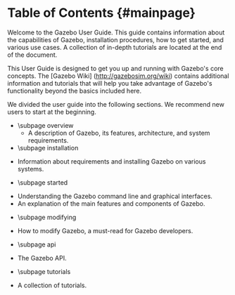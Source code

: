 Table of Contents {#mainpage}
===================== 

Welcome to the Gazebo User Guide. This guide contains information about the
capabilities of Gazebo, installation procedures, how to get started, and
various use cases. A collection of in-depth tutorials are located at the end of the document. 

This User Guide is designed to get you up and running with Gazebo's core concepts. The [Gazebo Wiki] (http://gazebosim.org/wiki) contains additional information and tutorials that will help you take advantage of Gazebo's functionality beyond the basics included here. 

We divided the user guide into the following sections. We recommend new users to start at the beginning.

 - \subpage overview
   + A description of Gazebo, its features, architecture, and system requirements.
 - \subpage installation
  + Information about requirements and installing Gazebo on various systems.
 - \subpage started
  + Understanding the Gazebo command line and graphical interfaces. 
  + An explanation of the main features and components of Gazebo.
 - \subpage modifying
  + How to modify Gazebo, a must-read for Gazebo developers.
 - \subpage api
  + The Gazebo API.
 - \subpage tutorials
  + A collection of tutorials.
